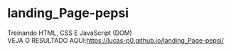 # landing_Page-pepsi
Treinando HTML, CSS E JavaScript (DOM) <br/>
VEJA O RESULTADO AQUI:https://lucas-p0.github.io/landing_Page-pepsi/

